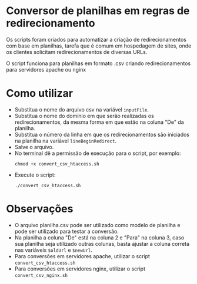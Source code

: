 # Conversor de planilhas em regras de redirecionamento

Os scripts foram criados para automatizar a criação de redirecionamentos com base em planilhas, tarefa que é comum em hospedagem de sites, onde os clientes solicitam redirecionamentos de diversas URLs.

O script funciona para planilhas em formato .csv criando redirecionamentos para servidores apache ou nginx

# Como utilizar

- Substitua o nome do arquivo csv na variável `inputFile`.
- Substitua o nome do domínio em que serão realizadas os redirecionamentos, da mesma forma em que estão na coluna "De" da planilha.
- Substitua o número da linha em que os redirecionamentos são iniciados na planilha na variável `lineBeginRedirect`.
- Salve o arquivo.
- No terminal dê a permissão de execução para o script, por exemplo:
  ```
  chmod +x convert_csv_htaccess.sh
  ```
- Execute o script:
  ```
  ./convert_csv_htaccess.sh
  ```

# Observações

- O arquivo planilha.csv pode ser utilizado como modelo de planilha e pode ser utilizado para testar a conversão.
- Na planilha a coluna "De" está na coluna 2 e "Para" na coluna 3, caso sua planilha seja utilizado outras colunas, basta ajustar a coluna correta nas variáveis `$oldUrl` e `$newUrl`.
- Para conversões em servidores apache, utilizar o script `convert_csv_htaccess.sh`
- Para conversões em servidores nginx, utilizar o script `convert_csv_nginx.sh`  

